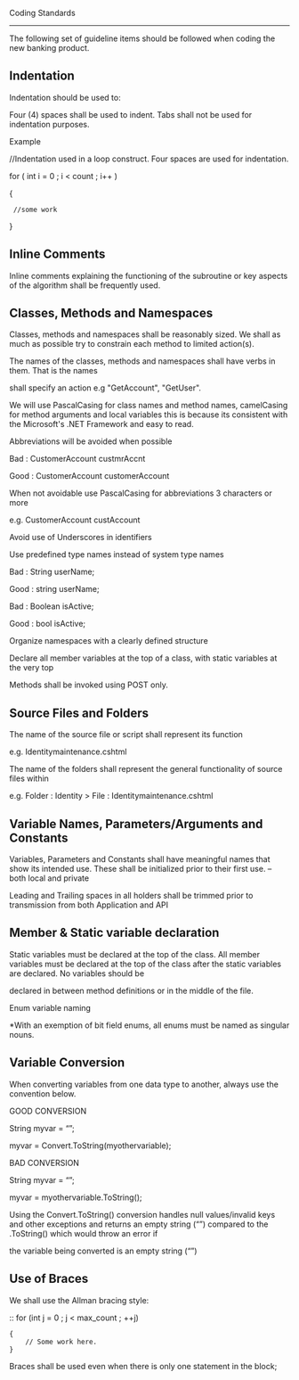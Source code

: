 Coding Standards
**********************
The following set of guideline items should be followed when coding the new banking product. 

Indentation
--------------------
Indentation should be used to: 

Four (4) spaces shall be used to indent. Tabs shall not be used for indentation purposes. 

Example

//Indentation used in a loop construct. Four spaces are used for indentation.

for ( int i = 0 ; i < count ; i++ ) 

{

     //some work   

} 

Inline Comments
---------------------

Inline comments explaining the functioning of the subroutine or key aspects of the algorithm shall be frequently used.

Classes, Methods and Namespaces
--------------------------------------

Classes, methods and namespaces shall be reasonably sized. We shall as much as possible try to constrain each method to limited action(s).

The names of the classes, methods and namespaces shall have verbs in them. That is the names

shall specify an action e.g "GetAccount", "GetUser".

We will use PascalCasing for class names and method names, camelCasing for method arguments and local variables this is because its consistent with the Microsoft's .NET Framework and easy to read.

Abbreviations will be avoided when possible

Bad : CustomerAccount custmrAccnt 

Good : CustomerAccount customerAccount

When not avoidable use PascalCasing for abbreviations 3 characters or more 

e.g. CustomerAccount custAccount 

Avoid use of Underscores in identifiers

Use predefined type names instead of system type names

Bad : String userName; 

Good : string userName; 

Bad : Boolean isActive; 

Good : bool isActive; 

Organize namespaces with a clearly defined structure

Declare all member variables at the top of a class, with static variables at the very top

Methods shall be invoked using POST only.

Source Files and Folders
-------------------------------
The name of the source file or script shall represent its function 

e.g. Identitymaintenance.cshtml 

The name of the folders shall represent the general functionality of source files within 

e.g. Folder : Identity > File : Identitymaintenance.cshtml

Variable Names, Parameters/Arguments and Constants
-------------------------------------------------------------
Variables, Parameters and Constants shall have meaningful names that show its intended use.  These shall be initialized prior to their first use.  – both local and private

Leading and Trailing spaces in all holders shall be trimmed prior to transmission from both Application and API 

Member & Static variable declaration
-------------------------------------------
Static variables must be declared at the top of the class. All member variables must be declared at the top of the class after the static variables are declared. No variables should be 

declared in between method definitions or in the middle of the file. 

Enum variable naming

*With an exemption of bit field enums, all enums must be named as singular nouns.

Variable Conversion
------------------------------
When converting variables from one data type to another, always use the convention below.

GOOD CONVERSION

String myvar = “”;

myvar = Convert.ToString(myothervariable);

BAD CONVERSION

String myvar = “”;

myvar = myothervariable.ToString();

Using the Convert.ToString() conversion handles null values/invalid keys and other exceptions and returns an empty string (“”) compared to the .ToString() which would throw an error if 

the variable being converted is an empty string (“”)

Use of Braces
---------------------
We shall use the Allman bracing style:

::
    for (int j = 0 ; j < max_count ; ++j) 

    {     
        // Some work here.
    } 

  
     
Braces shall be used even when there is only one statement in the block;

